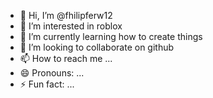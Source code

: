 - 👋 Hi, I’m @fhilipferw12
- 👀 I’m interested in roblox
- 🌱 I’m currently learning how to create things
- 💞️ I’m looking to collaborate on github
- 📫 How to reach me ...
- 😄 Pronouns: ...
- ⚡ Fun fact: ...

<!---
fhilipferw12/fhilipferw12 is a ✨ special ✨ repository because its `README.md` (this file) appears on your GitHub profile.
You can click the Preview link to take a look at your changes.
--->
